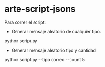 # arte-script-jsons

Para correr el script:

- Generar mensaje aleatorio de cualquier tipo.
  
 python script.py

- Generar mensaje aleatorio tipo y cantidad

python script.py --tipo correo --count 5
